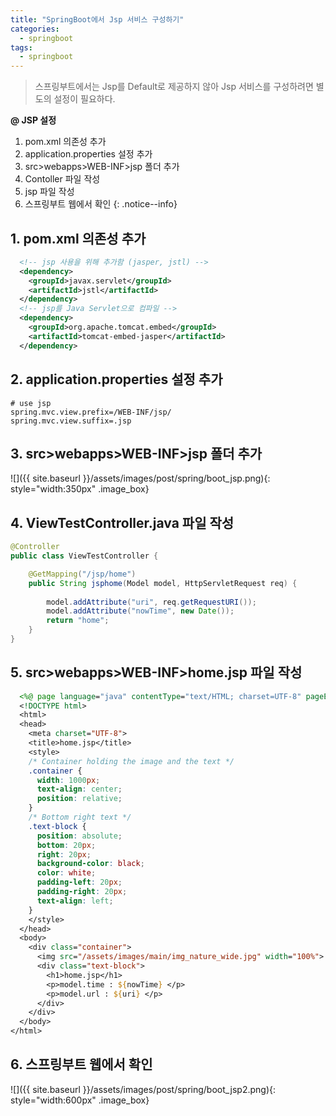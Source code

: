 ```yaml
---
title: "SpringBoot에서 Jsp 서비스 구성하기"
categories: 
  - springboot
tags:
  - springboot
---
```


> 스프링부트에서는 Jsp를 Default로 제공하지 않아 Jsp 서비스를 구성하려면 별도의 설정이 필요하다.  

**@ JSP 설정** 
1. pom.xml 의존성 추가   
2. application.properties 설정 추가    
3. src>webapps>WEB-INF>jsp 폴더 추가    
4. Contoller 파일 작성
5. jsp 파일 작성
6. 스프링부트 웹에서 확인
{: .notice--info}


## 1. pom.xml 의존성 추가 
```xml
  <!-- jsp 사용을 위해 추가함 (jasper, jstl) -->
  <dependency>
    <groupId>javax.servlet</groupId>
    <artifactId>jstl</artifactId>	
  </dependency>
  <!-- jsp를 Java Servlet으로 컴파일 -->
  <dependency>
    <groupId>org.apache.tomcat.embed</groupId>
    <artifactId>tomcat-embed-jasper</artifactId>	
  </dependency>
```

## 2. application.properties 설정 추가

```
# use jsp
spring.mvc.view.prefix=/WEB-INF/jsp/
spring.mvc.view.suffix=.jsp
```

## 3. src>webapps>WEB-INF>jsp 폴더 추가

![]({{ site.baseurl }}/assets/images/post/spring/boot_jsp.png){: style="width:350px" .image_box}


## 4. ViewTestController.java 파일 작성

```java
@Controller
public class ViewTestController {

	@GetMapping("/jsp/home")  				
	public String jsphome(Model model, HttpServletRequest req) { 
		
		model.addAttribute("uri", req.getRequestURI());		
		model.addAttribute("nowTime", new Date());
		return "home"; 
	}	
}
```

## 5. src>webapps>WEB-INF>home.jsp 파일 작성
```jsp
  <%@ page language="java" contentType="text/HTML; charset=UTF-8" pageEncoding="UTF-8" %>
  <!DOCTYPE html>
  <html>
  <head>
    <meta charset="UTF-8">
    <title>home.jsp</title>
    <style>  
    /* Container holding the image and the text */
    .container {
      width: 1000px;
      text-align: center;
      position: relative;
    }	    
    /* Bottom right text */
    .text-block {
      position: absolute;
      bottom: 20px;
      right: 20px;
      background-color: black;
      color: white;
      padding-left: 20px;
      padding-right: 20px;
      text-align: left;
    }	
    </style>  
  </head>
  <body>
    <div class="container">    
      <img src="/assets/images/main/img_nature_wide.jpg" width="100%">
      <div class="text-block">
        <h1>home.jsp</h1>
        <p>model.time : ${nowTime} </p>
        <p>model.url : ${uri} </p>
      </div>
    </div>
  </body>
</html>
```

## 6. 스프링부트 웹에서 확인
![]({{ site.baseurl }}/assets/images/post/spring/boot_jsp2.png){: style="width:600px" .image_box}

